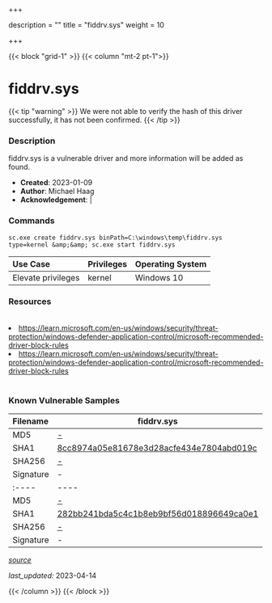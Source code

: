 +++

description = ""
title = "fiddrv.sys"
weight = 10

+++


{{< block "grid-1" >}}
{{< column "mt-2 pt-1">}}


# fiddrv.sys 


{{< tip "warning" >}}
We were not able to verify the hash of this driver successfully, it has not been confirmed.
{{< /tip >}}


### Description

fiddrv.sys is a vulnerable driver and more information will be added as found.

- **Created**: 2023-01-09
- **Author**: Michael Haag
- **Acknowledgement**:  | [](https://twitter.com/)

### Commands

```
sc.exe create fiddrv.sys binPath=C:\windows\temp\fiddrv.sys type=kernel &amp;&amp; sc.exe start fiddrv.sys
```

| Use Case | Privileges | Operating System | 
|:---- | ---- | ---- |
| Elevate privileges | kernel | Windows 10 |

### Resources
<br>
<li><a href=" https://learn.microsoft.com/en-us/windows/security/threat-protection/windows-defender-application-control/microsoft-recommended-driver-block-rules"> https://learn.microsoft.com/en-us/windows/security/threat-protection/windows-defender-application-control/microsoft-recommended-driver-block-rules</a></li>
<li><a href="https://learn.microsoft.com/en-us/windows/security/threat-protection/windows-defender-application-control/microsoft-recommended-driver-block-rules">https://learn.microsoft.com/en-us/windows/security/threat-protection/windows-defender-application-control/microsoft-recommended-driver-block-rules</a></li>
<br>

### Known Vulnerable Samples

| Filename | fiddrv.sys |
|:---- | ---- | 
| MD5 | <a href="https://www.virustotal.com/gui/file/-">-</a> |
| SHA1 | <a href="https://www.virustotal.com/gui/file/8cc8974a05e81678e3d28acfe434e7804abd019c">8cc8974a05e81678e3d28acfe434e7804abd019c</a> |
| SHA256 | <a href="https://www.virustotal.com/gui/file/-">-</a> |
| Signature | -   || Filename | fiddrv.sys |
|:---- | ---- | 
| MD5 | <a href="https://www.virustotal.com/gui/file/-">-</a> |
| SHA1 | <a href="https://www.virustotal.com/gui/file/282bb241bda5c4c1b8eb9bf56d018896649ca0e1">282bb241bda5c4c1b8eb9bf56d018896649ca0e1</a> |
| SHA256 | <a href="https://www.virustotal.com/gui/file/-">-</a> |
| Signature | -   |


[*source*](https://github.com/magicsword-io/LOLDrivers/tree/main/yaml/fiddrv.yaml)

*last_updated:* 2023-04-14








{{< /column >}}
{{< /block >}}
